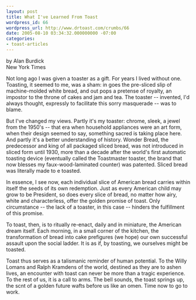 ```yaml
---
layout: post
title: What I've Learned From Toast
wordpress_id: 66
wordpress_url: http://www.drtoast.com/crumbs/66
date: 2005-08-10 03:34:32.000000000 -07:00
categories:
- toast-articles
---
```

by Alan Burdick<br>
New York Times

Not long ago I was given a toaster as a gift. For years I lived without one. Toasting, it seemed to me, was a sham: in goes the pre-sliced slip of machine-molded white bread, and out pops a pretense of royalty, an impostor to the throne of cakes and jam and tea. The toaster -- invented, I'd always thought, expressly to facilitate this sorry masquerade -- was to blame.

But I've changed my views. Partly it's my toaster: chrome, sleek, a jewel from the 1950's -- that era when household appliances were an art form, when their design seemed to say, something sacred is taking place here. And partly it's a better understanding of history. Wonder Bread, the predecessor and king of all packaged sliced bread, was not introduced in sliced form until 1930, more than a decade after the world's first automatic toasting device (eventually called the Toastmaster toaster, the brand that now blesses my faux-wood-laminated counter) was patented. Sliced bread was literally made to e toasted.

In essence, I see now, each individual slice of American bread carries within itself the seeds of its own redemption. Just as every American child may grow to be President, so does every slice of bread, no matter how airy, white and characterless, offer the golden promise of toast. Only circumstance -- the lack of a toaster, in this case -- hinders the fulfillment of this promise.

To toast, then, is to ritually re-enact, daily and in miniature, the American dream itself. Each morning, in a small corner of the kitchen, the transformation of bread into cake prefigures (we hope) our own successful assault upon the social ladder. It is as if, by toasting, we ourselves might be toasted.

Toast thus serves as a talismanic reminder of human potential. To the Willy Lomans and Ralph Kramdens of the world, destined as they are to ashen lives, an encounter with toast can never be more than a tragic experience. To the rest of us, it is a call to arms. The bell sounds, the toast springs up, the scnt of a golden future wafts before us like an omen. Time now to go to work.
